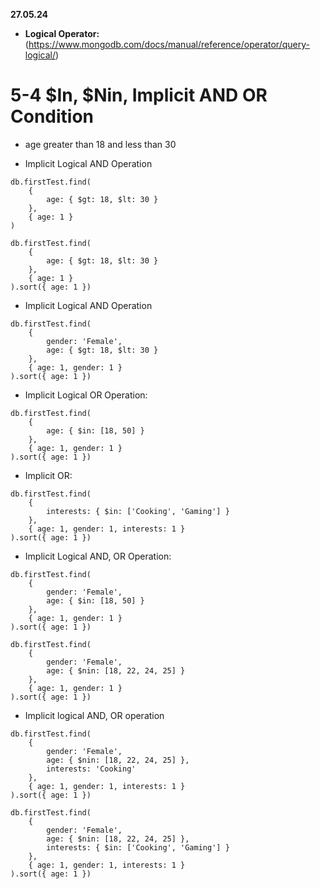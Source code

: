 **27.05.24**

- **Logical Operator:** (https://www.mongodb.com/docs/manual/reference/operator/query-logical/)

# 5-4 $In, $Nin, Implicit AND OR Condition

- age greater than 18 and less than 30

- Implicit Logical AND Operation

```
db.firstTest.find(
    {
        age: { $gt: 18, $lt: 30 }
    },
    { age: 1 }
)
```

```
db.firstTest.find(
    {
        age: { $gt: 18, $lt: 30 }
    },
    { age: 1 }
).sort({ age: 1 })
```

- Implicit Logical AND Operation

```
db.firstTest.find(
    {
        gender: 'Female',
        age: { $gt: 18, $lt: 30 }
    },
    { age: 1, gender: 1 }
).sort({ age: 1 })
```

- Implicit Logical OR Operation:

```
db.firstTest.find(
    {
        age: { $in: [18, 50] }
    },
    { age: 1, gender: 1 }
).sort({ age: 1 })
```

- Implicit OR:

```
db.firstTest.find(
    {
        interests: { $in: ['Cooking', 'Gaming'] }
    },
    { age: 1, gender: 1, interests: 1 }
).sort({ age: 1 })
```

- Implicit Logical AND, OR Operation:

```
db.firstTest.find(
    {
        gender: 'Female',
        age: { $in: [18, 50] }
    },
    { age: 1, gender: 1 }
).sort({ age: 1 })
```

```
db.firstTest.find(
    {
        gender: 'Female',
        age: { $nin: [18, 22, 24, 25] }
    },
    { age: 1, gender: 1 }
).sort({ age: 1 })
```

- Implicit logical AND, OR operation

```
db.firstTest.find(
    {
        gender: 'Female',
        age: { $nin: [18, 22, 24, 25] },
        interests: 'Cooking'
    },
    { age: 1, gender: 1, interests: 1 }
).sort({ age: 1 })
```

```
db.firstTest.find(
    {
        gender: 'Female',
        age: { $nin: [18, 22, 24, 25] },
        interests: { $in: ['Cooking', 'Gaming'] }
    },
    { age: 1, gender: 1, interests: 1 }
).sort({ age: 1 })
```
